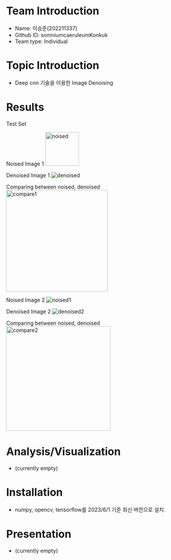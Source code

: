 # Team Introduction
- Name: 이승준(202211337) 
- Github ID: somniumcaeruleumKonkuk 
- Team type: Individual

# Topic Introduction
- Deep cnn 기술을 이용한 Image Denoising

# Results

Test Set

Noised Image 1
<img width="90" alt="noised" src="https://github.com/somniumcaeruleumKonkuk/opensw23-LSJ/assets/127181476/9361221d-63ef-4ebc-b2c0-970a3a465f1d">

Denoised Image 1
![denoised](https://github.com/somniumcaeruleumKonkuk/opensw23-LSJ/assets/127181476/8d13f1e9-8d4d-4436-aae6-605cb57f1632)

Comparing between noised, denoised
<img width="272" alt="compare1" src="https://github.com/somniumcaeruleumKonkuk/opensw23-LSJ/assets/127181476/50e439f2-2ffa-46b8-a2b0-1ba3e68fc260">

Noised Image 2
![noised1](https://github.com/somniumcaeruleumKonkuk/opensw23-LSJ/assets/127181476/db26d598-ed5e-43ea-9d11-1a3a0bba7fa8)

Denoised Image 2
![denoised2](https://github.com/somniumcaeruleumKonkuk/opensw23-LSJ/assets/127181476/dc851122-0fd6-4e96-b442-f43664942c9d)

Comparing between noised, denoised
<img width="280" alt="compare2" src="https://github.com/somniumcaeruleumKonkuk/opensw23-LSJ/assets/127181476/b9edd589-5287-44bc-987c-3eda07a3c556">


# Analysis/Visualization
- (currently empty)

# Installation
- numpy, opencv, tensorflow를 2023/6/1 기준 최신 버전으로 설치.

# Presentation
- (currently empty)
